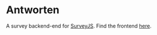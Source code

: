 # Antworten

A survey backend-end for [SurveyJS](https://github.com/surveyjs/surveyjs).
Find the frontend [here](https://github.com/neopostmodern/fragen).